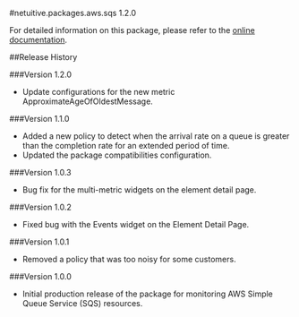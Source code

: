 #netuitive.packages.aws.sqs 1.2.0

For detailed information on this package, please refer to the [online documentation](https://help.app.netuitive.com/Content/Misc/Datasources/AWS/new_aws_datasource.htm).

##Release History

###Version 1.2.0

* Update configurations for the new metric ApproximateAgeOfOldestMessage.

###Version 1.1.0

* Added a new policy to detect when the arrival rate on a queue is greater than the completion rate for an extended period of time.
* Updated the package compatibilities configuration.

###Version 1.0.3

* Bug fix for the multi-metric widgets on the element detail page.

###Version 1.0.2

* Fixed bug with the Events widget on the Element Detail Page.

###Version 1.0.1

* Removed a policy that was too noisy for some customers.

###Version 1.0.0

* Initial production release of the package for monitoring AWS Simple Queue Service (SQS) resources.
